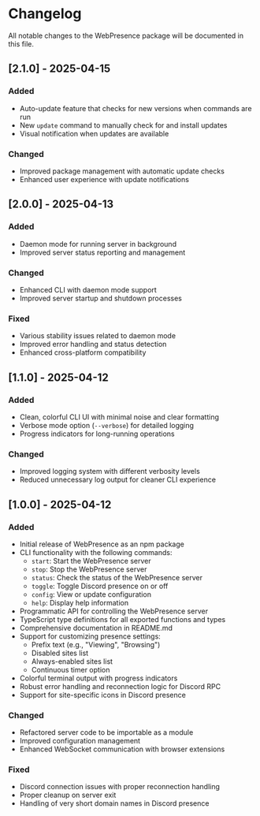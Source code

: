 # Changelog

All notable changes to the WebPresence package will be documented in this file.

## [2.1.0] - 2025-04-15

### Added

- Auto-update feature that checks for new versions when commands are run
- New `update` command to manually check for and install updates
- Visual notification when updates are available

### Changed

- Improved package management with automatic update checks
- Enhanced user experience with update notifications

## [2.0.0] - 2025-04-13

### Added

- Daemon mode for running server in background
- Improved server status reporting and management

### Changed

- Enhanced CLI with daemon mode support
- Improved server startup and shutdown processes

### Fixed

- Various stability issues related to daemon mode
- Improved error handling and status detection
- Enhanced cross-platform compatibility

## [1.1.0] - 2025-04-12

### Added

- Clean, colorful CLI UI with minimal noise and clear formatting
- Verbose mode option (`--verbose`) for detailed logging
- Progress indicators for long-running operations

### Changed

- Improved logging system with different verbosity levels
- Reduced unnecessary log output for cleaner CLI experience

## [1.0.0] - 2025-04-12

### Added

- Initial release of WebPresence as an npm package
- CLI functionality with the following commands:
  - `start`: Start the WebPresence server
  - `stop`: Stop the WebPresence server
  - `status`: Check the status of the WebPresence server
  - `toggle`: Toggle Discord presence on or off
  - `config`: View or update configuration
  - `help`: Display help information
- Programmatic API for controlling the WebPresence server
- TypeScript type definitions for all exported functions and types
- Comprehensive documentation in README.md
- Support for customizing presence settings:
  - Prefix text (e.g., "Viewing", "Browsing")
  - Disabled sites list
  - Always-enabled sites list
  - Continuous timer option
- Colorful terminal output with progress indicators
- Robust error handling and reconnection logic for Discord RPC
- Support for site-specific icons in Discord presence

### Changed

- Refactored server code to be importable as a module
- Improved configuration management
- Enhanced WebSocket communication with browser extensions

### Fixed

- Discord connection issues with proper reconnection handling
- Proper cleanup on server exit
- Handling of very short domain names in Discord presence
